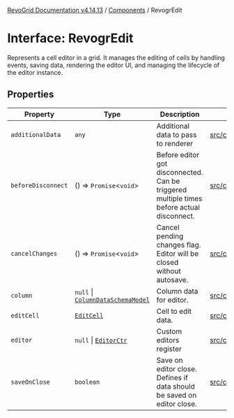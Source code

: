 [RevoGrid Documentation v4.14.13](README.md) / [Components](Namespace.Components.md) / RevogrEdit

# Interface: RevogrEdit

Represents a cell editor in a grid.
It manages the editing of cells by handling events, saving data, rendering the editor UI,
and managing the lifecycle of the editor instance.

## Properties

| Property | Type | Description | Defined in |
| ------ | ------ | ------ | ------ |
| `additionalData` | `any` | Additional data to pass to renderer | [src/components.d.ts:389](https://github.com/revolist/revogrid/blob/4eff1607ca8ee7d75f31750c713182488767268a/src/components.d.ts#L389) |
| `beforeDisconnect` | () => `Promise`\<`void`\> | Before editor got disconnected. Can be triggered multiple times before actual disconnect. | [src/components.d.ts:393](https://github.com/revolist/revogrid/blob/4eff1607ca8ee7d75f31750c713182488767268a/src/components.d.ts#L393) |
| `cancelChanges` | () => `Promise`\<`void`\> | Cancel pending changes flag. Editor will be closed without autosave. | [src/components.d.ts:397](https://github.com/revolist/revogrid/blob/4eff1607ca8ee7d75f31750c713182488767268a/src/components.d.ts#L397) |
| `column` | `null` \| [`ColumnDataSchemaModel`](Interface.ColumnDataSchemaModel.md) | Column data for editor. | [src/components.d.ts:401](https://github.com/revolist/revogrid/blob/4eff1607ca8ee7d75f31750c713182488767268a/src/components.d.ts#L401) |
| `editCell` | [`EditCell`](TypeAlias.EditCell.md) | Cell to edit data. | [src/components.d.ts:405](https://github.com/revolist/revogrid/blob/4eff1607ca8ee7d75f31750c713182488767268a/src/components.d.ts#L405) |
| `editor` | `null` \| [`EditorCtr`](TypeAlias.EditorCtr.md) | Custom editors register | [src/components.d.ts:409](https://github.com/revolist/revogrid/blob/4eff1607ca8ee7d75f31750c713182488767268a/src/components.d.ts#L409) |
| `saveOnClose` | `boolean` | Save on editor close. Defines if data should be saved on editor close. | [src/components.d.ts:413](https://github.com/revolist/revogrid/blob/4eff1607ca8ee7d75f31750c713182488767268a/src/components.d.ts#L413) |
